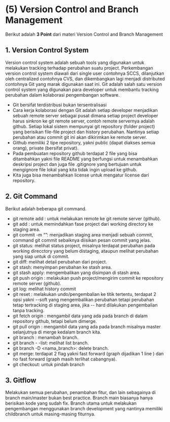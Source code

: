 # **(5) Version Control and Branch Management**

Berikut adalah **3 Point** dari materi Version Control and Branch Management

## **1. Version Control System**

Version control system adalah sebuah tools yang digunakan untuk melakukan tracking terhadap perubahan suatu project. Perkembangan version control system diawali dari single user contohnya SCCS, dilanjutkan oleh centralized contohnya CVS, dan dikembangkan lagi menjadi distributed contohnya Git yang marak digunakan saat ini. Git adalah salah satu version control system yang digunakan para developer untuk membantu tracking perubahan dalam kolaborasi pengembangan software.

- Git bersifat terdistribusi bukan tersentralisasi
- Cara kerja kolaborasi dengan Git adalah setiap developer menjadikan sebuah remote server sebagai pusat dimana setiap project developer harus sinkron ke git remote server, contoh remote servernya adalah github. Setiap lokal sistem mempunyai git repository (folder project) yang berisikan file-file project dan history perubahan. Nantinya setiap perubahan atau commit git ini akan dikirimkan ke remote server.
- Github memiliki 2 tipe repository, yakni public (dapat diakses semua orang), private (bersifat privat).
- Pada pembuatan repository github terdapat 2 file yang bisa ditambahkan yakni file README yang berfungsi untuk menambahkan deskripsi project dan juga file .gitignore yang bertujuan untuk mengignore file lokal yang kita tidak ingin upload ke github.
- Kita juga bisa menambahkan license untuk mengatur license dari repository.

## **2. Git Command**

Berikut adalah beberapa git command.

- git remote add : untuk melakukan remote ke git remote server (github).
- git add <directory>: untuk memindahkan fase project dari working directory ke staging area.
- git commit -m “<pesan commit>”: menjadikan staging area menjadi sebuah commit, command git commit sebaiknya diisikan pesan commit yang jelas.
- git status: melihat status project, misalnya terdapat perubahan pada working direcctory yang belum distaging, ataupun melihat perubahan yang siap untuk di commit.
- git diff: melihat detail perubahan dari project.
- git stash: menyimpan perubahan ke stash area.
- git stash apply: mengembalikan yang disimpan di stash area.
- git push origin <branch>: melakukan push project/mengirim commit ke repository remote server (github).
- git log: melihat history commit
- git reset <commit id> <opsi>: melakukan undo/pengembalian ke titik tertentu, terdapat 2 opsi yakni --soft yang mengembalikan perubahan tetapi perubahan tetap tertracking di staging area, jika -- hard dilakukan pengembalian tanpa tracking.
- git fetch origin <branch>: mengambil data yang ada pada branch di dalam repository github, tetapi belum dimerge.
- git pull origin <branch>: mengambil data yang ada pada branch misalnya master selanjutnya di merge kedalam branch kita.
- git branch <nama _branch>: menambah branch.
- git branch - -list: melihat list branch.
- git branch -D <nama_branch>: delete branch.
- git merge: terdapat 2 flag yakni fast forward (graph dijadikan 1 line ) dan no fast forward (graph masih terlihat cabangnya).
- git checkout: untuk pindah branch

## **3. Gitflow**

Melakukan semua perubahan, penambahan fitur, dan lain sebagainya di branch main/master bukan best practice. Branch main biasanya hanya berisikan kode yang sudah fix. Branch utama untuk melakukan pengembangan menggunakan branch development yang nantinya memiliki childbranch untuk masing-masing fiturnya.
